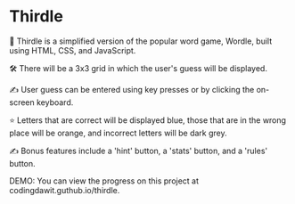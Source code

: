 # Thirdle

📝 Thirdle is a simplified version of the popular word game, Wordle, built using HTML, CSS, and JavaScript.

🛠 There will be a 3x3 grid in which the user's guess will be displayed.

✍️ User guess can be entered using key presses or by clicking the on-screen keyboard.

⭐️ Letters that are correct will be displayed blue, those that are in the wrong place will be orange, and incorrect letters will be dark grey.

✍️ Bonus features include a 'hint' button, a 'stats' button, and a 'rules' button.

 DEMO: You can view the progress on this project at codingdawit.guthub.io/thirdle.
